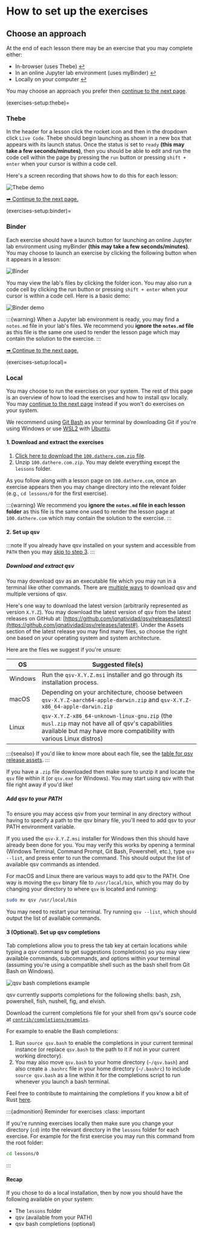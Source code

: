 # How to set up the exercises

## Choose an approach

At the end of each lesson there may be an exercise that you may complete either:

-   In-browser (uses Thebe) [↩](#thebe)
-   In an online Jupyter lab environment (uses myBinder) [↩](#binder)
-   Locally on your computer [↩](#local)

You may choose an approach you prefer then [continue to the next page](getting-started.md).

(exercises-setup:thebe)=

### Thebe

In the header for a lesson click the rocket icon and then in the dropdown click `Live Code`. Thebe should begin launching as shown in a new box that appears with its launch status. Once the status is set to `ready` **(this may take a few seconds/minutes)**, then you should be able to edit and run the code cell within the page by pressing the `run` button or pressing `shift + enter` when your cursor is within a code cell.

Here's a screen recording that shows how to do this for each lesson:

![Thebe demo](media/thebe-demo.gif)

[➡ Continue to the next page.](getting-started.md)

(exercises-setup:binder)=

### Binder

Each exercise should have a launch button for launching an online Jupyter lab environment using myBinder **(this may take a few seconds/minutes)**. You may choose to launch an exercise by clicking the following button when it appears in a lesson:

![Binder](https://mybinder.org/badge_logo.svg)

You may view the lab's files by clicking the folder icon. You may also run a code cell by clicking the run button or pressing `shift + enter` when your cursor is within a code cell. Here is a basic demo:

![Binder demo](media/100.dathere.com-binder-demo.gif)

:::{warning}
When a Jupyter lab environment is ready, you may find a `notes.md` file in your lab's files. We recommend you **ignore the `notes.md` file** as this file is the same one used to render the lesson page which may contain the solution to the exercise.
:::

[➡ Continue to the next page.](getting-started.md)

(exercises-setup:local)=

### Local

You may choose to run the exercises on your system. The rest of this page is an overview of how to load the exercises and how to install qsv locally. You may [continue to the next page](getting-started.md) instead if you won't do exercises on your system.

We recommend using [Git Bash](https://git-scm.com/downloads) as your terminal by downloading Git if you're using Windows or use [WSL2](https://learn.microsoft.com/en-us/windows/wsl/install) with [Ubuntu](https://apps.microsoft.com/detail/9pdxgncfsczv?hl=en-us&gl=US).

#### 1. Download and extract the exercises

1. [Click here to download the `100.dathere.com.zip` file](https://github.com/dathere/100.dathere.com/archive/refs/heads/main.zip).
2. Unzip `100.dathere.com.zip`. You may delete everything except the `lessons` folder.

As you follow along with a lesson page on `100.dathere.com`, once an exercise appears then you may change directory into the relevant folder (e.g., `cd lessons/0` for the first exercise).

:::{warning}
We recommend you **ignore the `notes.md` file in each lesson folder** as this file is the same one used to render the lesson page at `100.dathere.com` which may contain the solution to the exercise.
:::

#### 2. Set up qsv

:::note
If you already have qsv installed on your system and accessible from `PATH` then you may [skip to step 3](#optional-set-up-qsv-completions).
:::

##### Download and extract qsv

You may download qsv as an executable file which you may run in a terminal like other commands. There are [multiple ways](https://github.com/jqnatividad/qsv#installation-options) to download qsv and multiple versions of qsv.

Here's one way to download the latest version (arbitrarily represented as version `X.Y.Z`). You may download the latest version of qsv from the latest releases on GitHub at: [https://github.com/jqnatividad/qsv/releases/latest](https://github.com/jqnatividad/qsv/releases/latest#). Under the Assets section of the latest release you may find many files, so choose the right one based on your operating system and system architecture.

Here are the files we suggest if you're unsure:

| OS      | Suggested file(s)                                                                                                                                                     |
| ------- | --------------------------------------------------------------------------------------------------------------------------------------------------------------------- |
| Windows | Run the `qsv-X.Y.Z.msi` installer and go through its installation process.                                                                                            |
| macOS   | Depending on your architecture, choose between `qsv-X.Y.Z-aarch64-apple-darwin.zip` and `qsv-X.Y.Z-x86_64-apple-darwin.zip`                                           |
| Linux   | `qsv-X.Y.Z-x86_64-unknown-linux-gnu.zip` (the `musl.zip` may not have all of qsv's capabilities available but may have more compatibility with various Linux distros) |

:::{seealso}
If you'd like to know more about each file, see the [table for qsv release assets](qsv-release-assets).
:::

If you have a `.zip` file downloaded then make sure to unzip it and locate the `qsv` file within it (or `qsv.exe` for Windows). You may start using qsv with that file right away if you'd like!

##### Add qsv to your PATH

To ensure you may access qsv from your terminal in any directory without having to specify a path to the qsv binary file, you'll need to add qsv to your PATH environment variable.

If you used the `qsv-X.Y.Z.msi` installer for Windows then this should have already been done for you. You may verify this works by opening a terminal (Windows Terminal, Command Prompt, Git Bash, Powershell, etc.), type `qsv --list`, and press enter to run the command. This should output the list of available qsv commands as intended.

For macOS and Linux there are various ways to add qsv to the PATH. One way is moving the `qsv` binary file to `/usr/local/bin`, which you may do by changing your directory to where `qsv` is located and running:

```bash
sudo mv qsv /usr/local/bin
```

You may need to restart your terminal. Try running `qsv --list`, which should output the list of available commands.

#### 3 (Optional). Set up qsv completions

Tab completions allow you to press the tab key at certain locations while typing a qsv command to get suggestions (completions) so you may view available commands, subcommands, and options within your terminal (assuming you're using a compatible shell such as the bash shell from Git Bash on Windows).

![qsv bash completions example](media/qsv-completions-demo.gif)

qsv currently supports completions for the following shells: bash, zsh, powershell, fish, nushell, fig, and elvish.

Download the current completions file for your shell from qsv's source code at [`contrib/completions/examples`](https://github.com/jqnatividad/qsv/blob/master/contrib/completions/examples).

For example to enable the Bash completions:

1. Run `source qsv.bash` to enable the completions in your current terminal instance (or replace `qsv.bash` to the path to it if not in your current working directory).
2. You may also move `qsv.bash` to your home directory (`~/qsv.bash`) and also create a `.bashrc` file in your home directory (`~/.bashrc`) to include `source qsv.bash` as a line within it for the completions script to run whenever you launch a bash terminal.

Feel free to contribute to maintaining the completions if you know a bit of Rust [here](https://github.com/jqnatividad/qsv/tree/master/contrib/completions).

:::{admonition} Reminder for exercises
:class: important

If you're running exercises locally then make sure you change your directory (`cd`) into the relevant directory in the `lessons` folder for each exercise. For example for the first exercise you may run this command from the root folder:

```bash
cd lessons/0
```

:::

#### Recap

If you chose to do a local installation, then by now you should have the following available on your system:

-   The `lessons` folder
-   qsv (available from your PATH)
-   qsv bash completions (optional)
